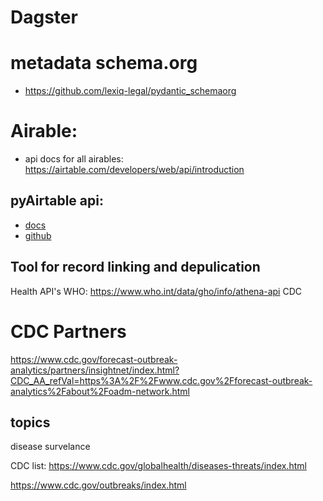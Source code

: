 
# Dagster

# metadata schema.org
* https://github.com/lexiq-legal/pydantic_schemaorg

# Airable:
* api docs for all airables: https://airtable.com/developers/web/api/introduction

## pyAirtable api: 
* [docs](https://pyairtable.readthedocs.io/en/stable/getting-started.html)
* [github](https://github.com/gtalarico/pyairtable)



## Tool for record linking and depulication

Health API's
WHO: https://www.who.int/data/gho/info/athena-api
CDC



# CDC Partners
https://www.cdc.gov/forecast-outbreak-analytics/partners/insightnet/index.html?CDC_AA_refVal=https%3A%2F%2Fwww.cdc.gov%2Fforecast-outbreak-analytics%2Fabout%2Foadm-network.html
## topics
disease survelance

CDC list:
https://www.cdc.gov/globalhealth/diseases-threats/index.html

https://www.cdc.gov/outbreaks/index.html


